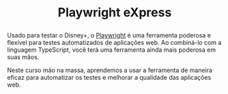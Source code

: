 <h1 align="center">
 
Playwright eXpress
 </h1>

Usado para testar o Disney+, o [Playwright](https://playwright.dev/) é uma ferramenta poderosa e flexível para testes automatizados de aplicações web. Ao combiná-lo com a linguagem TypeScript, você terá uma ferramenta ainda mais poderosa em suas mãos.

Neste curso mão na massa, aprendemos a usar a ferramenta de maneira eficaz para automatizar os testes e melhorar a qualidade das aplicações web.
